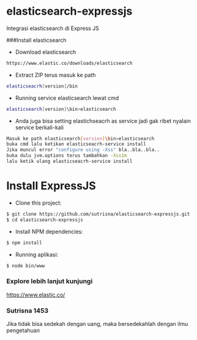 # elasticsearch-expressjs
Integrasi elasticsearch di Express JS

###Install elasticsearch
- Download elasticsearch
```bash
https://www.elastic.co/downloads/elasticsearch
```
- Extract ZIP terus masuk ke path
```bash
elasticseacrh[version]/bin
```
- Running service elasticsearch lewat cmd
```bash
elasticsearch[version]\bin>elasticsearch
```
- Anda juga bisa setting elastichseacrh as service jadi gak ribet nyalain service berkali-kali
```bash
Masuk ke path elasticsearch[version]\bin>elasticsearch
buka cmd lalu ketikan elasticseacrh-service install
Jika muncul error "configure using -Xss" bla..bla..bla..
buka dulu jvm.options terus tambahkan -Xss1m
lalu ketik ulang elasticseacrh-service install
```

# Install ExpressJS
- Clone this project:
```bash
$ git clone https://github.com/sutrisna/elasticsearch-expressjs.git
$ cd elasticsearch-expressjs
```
- Install NPM dependencies:
```bash
$ npm install
```
- Running aplikasi:
```bash
$ node bin/www
```

### Explore lebih lanjut kunjungi 
https://www.elastic.co/

### Sutrisna 1453
Jika tidak bisa sedekah dengan uang, maka bersedekahlah dengan ilmu pengetahuan
